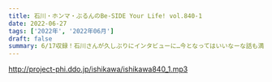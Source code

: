 ```yaml
---
title: 石川・ホンマ・ぶるんのBe-SIDE Your Life! vol.840-1
date: 2022-06-27
tags: ['2022年', '2022年06月']
draft: false
summary: 6/17収録！石川さんが久しぶりにインタビューに…今となってはいいなーな話も満載です！
---
```


http://project-phi.ddo.jp/ishikawa/ishikawa840_1.mp3
